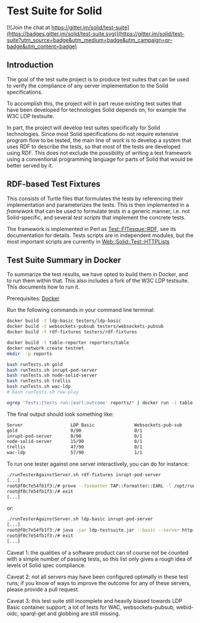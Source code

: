 # Test Suite for Solid

[![Join the chat at https://gitter.im/solid/test-suite](https://badges.gitter.im/solid/test-suite.svg)](https://gitter.im/solid/test-suite?utm_source=badge&utm_medium=badge&utm_campaign=pr-badge&utm_content=badge)

## Introduction

The goal of the test suite project is to produce test suites that can
be used to verify the compliance of any server implementation to the
Solid specifications.

To accomplish this, the project will in part reuse existing test
suites that have been developed for technologies Solid depends on, for
example the W3C LDP testsuite. 

In part, the project will develop test suites specifically for Solid
technologies. Since most Solid specifications do not require extensive
program flow to be tested, the main line of work is to develop a
system that uses RDF to describe the tests, so that most of the
tests are developed using RDF. This does not exclude the possibility
of writing a test framework using a conventional programming language
for parts of Solid that would be better served by it.

## RDF-based Test Fixtures

This consists of Turtle files that formulates the tests by referencing
their implementation and parameterizes the tests. This is then
implemented in a *framework* that can be used to formulate tests in a
generic manner, i.e. not Solid-specific, and several *test scripts*
that implement the concrete tests.

The framework is implemented in Perl as
[Test::FITesque::RDF](https://metacpan.org/pod/Test::FITesque::RDF),
see its documentation for details. Tests scripts are in independent
modules, but the most important scripts are currently in
[Web::Solid::Test::HTTPLists](https://metacpan.org/pod/Web::Solid::Test::HTTPLists)

## Test Suite Summary in Docker

To summarize the test results, we have opted to build them in Docker,
and to run them within that. This also includes a fork of the W3C LDP
testsuite. This documents how to run it.

Prerequisites: [Docker](https://docs.docker.com/install/)

Run the following commands in your command line terminal:

```sh
docker build -t ldp-basic testers/ldp-basic
docker build -t websockets-pubsub testers/websockets-pubsub
docker build -t rdf-fixtures testers/rdf-fixtures

docker build -t table-reporter reporters/table
docker network create testnet
mkdir  -p reports

bash runTests.sh gold
bash runTests.sh inrupt-pod-server
bash runTests.sh node-solid-server
bash runTests.sh trellis
bash runTests.sh wac-ldp
# bash runTests.sh rww-play

egrep 'Tests:|tests run:|earl:outcome' reports/* | docker run -i table-reporter
```
The final output should look something like:
```sh
Server              	LDP Basic           	Websockets-pub-sub  	RDF-fixtures
gold                	0/90                	0/1                 	2/47
inrupt-pod-server   	0/90                	0/1                 	2/47
node-solid-server   	15/90               	0/1                 	22/49
trellis             	47/90               	0/1                 	10/45
wac-ldp             	57/90               	1/1                 	8/50
```

To run one tester against one server interactively, you can do for instance:
```sh
./runTesterAgainstServer.sh rdf-fixtures inrupt-pod-server
[...]
root@f0c7e54fb1f3:/# prove --formatter TAP::Formatter::EARL -l /opt/run-scripts/
root@f0c7e54fb1f3:/# exit
[...]
```

or:

```sh
./runTesterAgainstServer.sh ldp-basic inrupt-pod-server
[...]
root@f0c7e54fb1f3:/# java -jar ldp-testsuite.jar --basic --server http://server:8080 --test PostContainer
root@f0c7e54fb1f3:/# exit
[...]
```

Caveat 1: the qualities of a software product can of course not be counted with a simple number of passing tests, so this list only gives a rough idea of levels of Solid spec compliance.

Caveat 2: not all servers may have been configured optimally in these test runs; if you know of ways to improve the outcome for any of these servers, please provide a pull request.

Caveat 3: this test suite still incomplete and heavily biased towards LDP Basic container support; a lot of tests for WAC, websockets-pubsub, webid-oidc, sparql-get and globbing are still missing.
